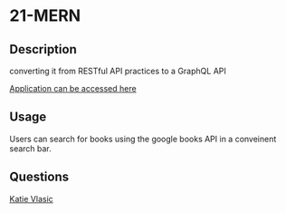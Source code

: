 # 21-MERN

## Description

converting it from RESTful API practices to a GraphQL API

[Application can be accessed here](https://git.heroku.com/evening-woodland-70986.git)

## Usage

Users can search for books using the google books API in a conveinent search bar.

## Questions

[Katie Vlasic](https://github.com/katievlasic/21-MERN)
